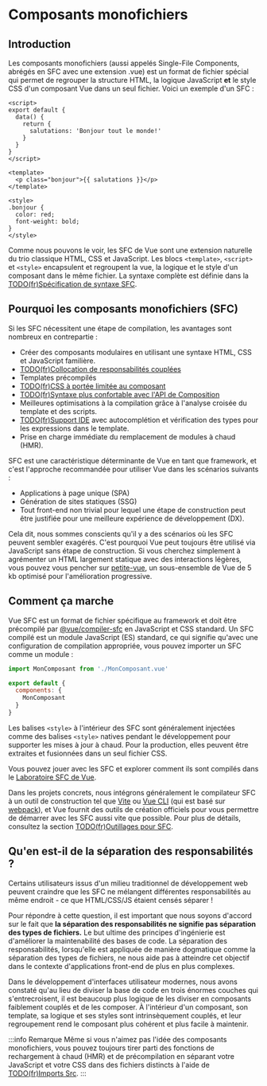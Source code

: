 # Composants monofichiers

## Introduction

Les composants monofichiers (aussi appelés Single-File Components, abrégés en SFC avec une extension .vue) est un format de fichier spécial qui permet de regrouper la structure HTML, la logique JavaScript **et** le style CSS d'un composant Vue dans un seul fichier. Voici un exemple d'un SFC :

```vue
<script>
export default {
  data() {
    return {
      salutations: 'Bonjour tout le monde!'
    }
  }
}
</script>

<template>
  <p class="bonjour">{{ salutations }}</p>
</template>

<style>
.bonjour {
  color: red;
  font-weight: bold;
}
</style>
```

Comme nous pouvons le voir, les SFC de Vue sont une extension naturelle du trio classique HTML, CSS et JavaScript. Les blocs `<template>`, `<script>` et `<style>` encapsulent et regroupent la vue, la logique et le style d'un composant dans le même fichier. La syntaxe complète est définie dans la [TODO(fr)Spécification de syntaxe SFC](/api/sfc-spec).

## Pourquoi les composants monofichiers (SFC)

Si les SFC nécessitent une étape de compilation, les avantages sont nombreux en contrepartie :

- Créer des composants modulaires en utilisant une syntaxe HTML, CSS et JavaScript familière.
- [TODO(fr)Collocation de responsabilités couplées](#qu-en-est-il-de-la-separation-des-responsabilites)
- Templates précompilés
- [TODO(fr)CSS à portée limitée au composant](/api/sfc-css-features)
- [TODO(fr)Syntaxe plus confortable avec l'API de Composition](/api/sfc-script-setup)
- Meilleures optimisations à la compilation grâce à l'analyse croisée du template et des scripts.
- [TODO(fr)Support IDE](/guide/scaling-up/tooling.html#ide-support) avec autocomplétion et vérification des types pour les expressions dans le template.
- Prise en charge immédiate du remplacement de modules à chaud (HMR).

SFC est une caractéristique déterminante de Vue en tant que framework, et c'est l'approche recommandée pour utiliser Vue dans les scénarios suivants :

- Applications à page unique (SPA)
- Génération de sites statiques (SSG)
- Tout front-end non trivial pour lequel une étape de construction peut être justifiée pour une meilleure expérience de développement (DX).

Cela dit, nous sommes conscients qu'il y a des scénarios où les SFC peuvent sembler exagérés. C'est pourquoi Vue peut toujours être utilisé via JavaScript sans étape de construction. Si vous cherchez simplement à agrémenter un HTML largement statique avec des interactions légères, vous pouvez vous pencher sur [petite-vue](https://github.com/vuejs/petite-vue), un sous-ensemble de Vue de 5 kb optimisé pour l'amélioration progressive.

## Comment ça marche

Vue SFC est un format de fichier spécifique au framework et doit être précompilé par [@vue/compiler-sfc](https://github.com/vuejs/core/tree/main/packages/compiler-sfc) en JavaScript et CSS standard. Un SFC compilé est un module JavaScript (ES) standard, ce qui signifie qu'avec une configuration de compilation appropriée, vous pouvez importer un SFC comme un module :

```js
import MonComposant from './MonComposant.vue'

export default {
  components: {
    MonComposant
  }
}
```

Les balises `<style>` à l'intérieur des SFC sont généralement injectées comme des balises `<style>` natives pendant le développement pour supporter les mises à jour à chaud. Pour la production, elles peuvent être extraites et fusionnées dans un seul fichier CSS.

Vous pouvez jouer avec les SFC et explorer comment ils sont compilés dans le [Laboratoire SFC de Vue](https://sfc.vuejs.org/).

Dans les projets concrets, nous intégrons généralement le compilateur SFC à un outil de construction tel que [Vite](https://vitejs.dev/) ou [Vue CLI](http://cli.vuejs.org/) (qui est basé sur [webpack](https://webpack.js.org/)), et Vue fournit des outils de création officiels pour vous permettre de démarrer avec les SFC aussi vite que possible. Pour plus de détails, consultez la section [TODO(fr)Outillages pour SFC](/guide/scaling-up/tooling).

## Qu'en est-il de la séparation des responsabilités ?

Certains utilisateurs issus d'un milieu traditionnel de développement web peuvent craindre que les SFC ne mélangent différentes responsabilités au même endroit - ce que HTML/CSS/JS étaient censés séparer !

Pour répondre à cette question, il est important que nous soyons d'accord sur le fait que **la séparation des responsabilités ne signifie pas séparation des types de fichiers.** Le but ultime des principes d'ingénierie est d'améliorer la maintenabilité des bases de code. La séparation des responsabilités, lorsqu'elle est appliquée de manière dogmatique comme la séparation des types de fichiers, ne nous aide pas à atteindre cet objectif dans le contexte d'applications front-end de plus en plus complexes.

Dans le développement d'interfaces utilisateur modernes, nous avons constaté qu'au lieu de diviser la base de code en trois énormes couches qui s'entrecroisent, il est beaucoup plus logique de les diviser en composants faiblement couplés et de les composer. À l'intérieur d'un composant, son template, sa logique et ses styles sont intrinsèquement couplés, et leur regroupement rend le composant plus cohérent et plus facile à maintenir.

:::info Remarque
Même si vous n'aimez pas l'idée des composants monofichiers, vous pouvez toujours tirer parti des fonctions de rechargement à chaud (HMR) et de précompilation en séparant votre JavaScript et votre CSS dans des fichiers distincts à l'aide de [TODO(fr)Imports Src](/api/sfc-spec.html#src-imports).
:::